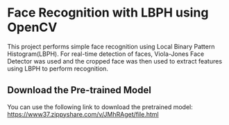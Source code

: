 # Face Recognition with LBPH using OpenCV
This project performs simple face recognition using Local Binary Pattern Histogram(LBPH). For real-time detection of faces, Viola-Jones Face Detector was used and the cropped face was then used to extract features using LBPH to perform recognition.

## Download the Pre-trained Model
You can use the following link to download the pretrained model:
https://www37.zippyshare.com/v/JMhRAget/file.html
